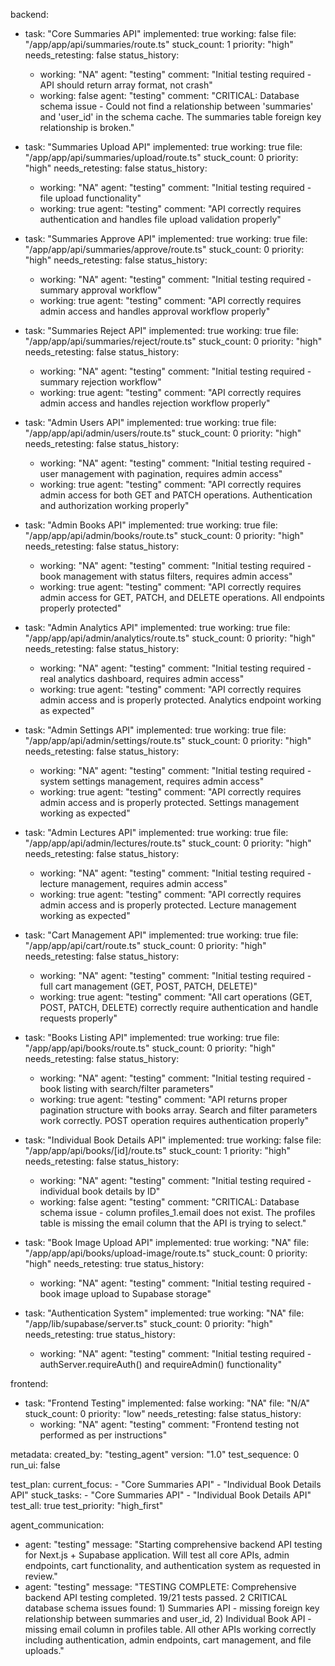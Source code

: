 backend:
  - task: "Core Summaries API"
    implemented: true
    working: false
    file: "/app/app/api/summaries/route.ts"
    stuck_count: 1
    priority: "high"
    needs_retesting: false
    status_history:
      - working: "NA"
        agent: "testing"
        comment: "Initial testing required - API should return array format, not crash"
      - working: false
        agent: "testing"
        comment: "CRITICAL: Database schema issue - Could not find a relationship between 'summaries' and 'user_id' in the schema cache. The summaries table foreign key relationship is broken."

  - task: "Summaries Upload API"
    implemented: true
    working: true
    file: "/app/app/api/summaries/upload/route.ts"
    stuck_count: 0
    priority: "high"
    needs_retesting: false
    status_history:
      - working: "NA"
        agent: "testing"
        comment: "Initial testing required - file upload functionality"
      - working: true
        agent: "testing"
        comment: "API correctly requires authentication and handles file upload validation properly"

  - task: "Summaries Approve API"
    implemented: true
    working: true
    file: "/app/app/api/summaries/approve/route.ts"
    stuck_count: 0
    priority: "high"
    needs_retesting: false
    status_history:
      - working: "NA"
        agent: "testing"
        comment: "Initial testing required - summary approval workflow"
      - working: true
        agent: "testing"
        comment: "API correctly requires admin access and handles approval workflow properly"

  - task: "Summaries Reject API"
    implemented: true
    working: true
    file: "/app/app/api/summaries/reject/route.ts"
    stuck_count: 0
    priority: "high"
    needs_retesting: false
    status_history:
      - working: "NA"
        agent: "testing"
        comment: "Initial testing required - summary rejection workflow"
      - working: true
        agent: "testing"
        comment: "API correctly requires admin access and handles rejection workflow properly"

  - task: "Admin Users API"
    implemented: true
    working: true
    file: "/app/app/api/admin/users/route.ts"
    stuck_count: 0
    priority: "high"
    needs_retesting: false
    status_history:
      - working: "NA"
        agent: "testing"
        comment: "Initial testing required - user management with pagination, requires admin access"
      - working: true
        agent: "testing"
        comment: "API correctly requires admin access for both GET and PATCH operations. Authentication and authorization working properly"

  - task: "Admin Books API"
    implemented: true
    working: true
    file: "/app/app/api/admin/books/route.ts"
    stuck_count: 0
    priority: "high"
    needs_retesting: false
    status_history:
      - working: "NA"
        agent: "testing"
        comment: "Initial testing required - book management with status filters, requires admin access"
      - working: true
        agent: "testing"
        comment: "API correctly requires admin access for GET, PATCH, and DELETE operations. All endpoints properly protected"

  - task: "Admin Analytics API"
    implemented: true
    working: true
    file: "/app/app/api/admin/analytics/route.ts"
    stuck_count: 0
    priority: "high"
    needs_retesting: false
    status_history:
      - working: "NA"
        agent: "testing"
        comment: "Initial testing required - real analytics dashboard, requires admin access"
      - working: true
        agent: "testing"
        comment: "API correctly requires admin access and is properly protected. Analytics endpoint working as expected"

  - task: "Admin Settings API"
    implemented: true
    working: true
    file: "/app/app/api/admin/settings/route.ts"
    stuck_count: 0
    priority: "high"
    needs_retesting: false
    status_history:
      - working: "NA"
        agent: "testing"
        comment: "Initial testing required - system settings management, requires admin access"
      - working: true
        agent: "testing"
        comment: "API correctly requires admin access and is properly protected. Settings management working as expected"

  - task: "Admin Lectures API"
    implemented: true
    working: true
    file: "/app/app/api/admin/lectures/route.ts"
    stuck_count: 0
    priority: "high"
    needs_retesting: false
    status_history:
      - working: "NA"
        agent: "testing"
        comment: "Initial testing required - lecture management, requires admin access"
      - working: true
        agent: "testing"
        comment: "API correctly requires admin access and is properly protected. Lecture management working as expected"

  - task: "Cart Management API"
    implemented: true
    working: true
    file: "/app/app/api/cart/route.ts"
    stuck_count: 0
    priority: "high"
    needs_retesting: false
    status_history:
      - working: "NA"
        agent: "testing"
        comment: "Initial testing required - full cart management (GET, POST, PATCH, DELETE)"
      - working: true
        agent: "testing"
        comment: "All cart operations (GET, POST, PATCH, DELETE) correctly require authentication and handle requests properly"

  - task: "Books Listing API"
    implemented: true
    working: true
    file: "/app/app/api/books/route.ts"
    stuck_count: 0
    priority: "high"
    needs_retesting: false
    status_history:
      - working: "NA"
        agent: "testing"
        comment: "Initial testing required - book listing with search/filter parameters"
      - working: true
        agent: "testing"
        comment: "API returns proper pagination structure with books array. Search and filter parameters work correctly. POST operation requires authentication properly"

  - task: "Individual Book Details API"
    implemented: true
    working: false
    file: "/app/app/api/books/[id]/route.ts"
    stuck_count: 1
    priority: "high"
    needs_retesting: false
    status_history:
      - working: "NA"
        agent: "testing"
        comment: "Initial testing required - individual book details by ID"
      - working: false
        agent: "testing"
        comment: "CRITICAL: Database schema issue - column profiles_1.email does not exist. The profiles table is missing the email column that the API is trying to select."

  - task: "Book Image Upload API"
    implemented: true
    working: "NA"
    file: "/app/app/api/books/upload-image/route.ts"
    stuck_count: 0
    priority: "high"
    needs_retesting: true
    status_history:
      - working: "NA"
        agent: "testing"
        comment: "Initial testing required - book image upload to Supabase storage"

  - task: "Authentication System"
    implemented: true
    working: "NA"
    file: "/app/lib/supabase/server.ts"
    stuck_count: 0
    priority: "high"
    needs_retesting: true
    status_history:
      - working: "NA"
        agent: "testing"
        comment: "Initial testing required - authServer.requireAuth() and requireAdmin() functionality"

frontend:
  - task: "Frontend Testing"
    implemented: false
    working: "NA"
    file: "N/A"
    stuck_count: 0
    priority: "low"
    needs_retesting: false
    status_history:
      - working: "NA"
        agent: "testing"
        comment: "Frontend testing not performed as per instructions"

metadata:
  created_by: "testing_agent"
  version: "1.0"
  test_sequence: 0
  run_ui: false

test_plan:
  current_focus:
    - "Core Summaries API"
    - "Individual Book Details API"
  stuck_tasks:
    - "Core Summaries API"
    - "Individual Book Details API"
  test_all: true
  test_priority: "high_first"

agent_communication:
  - agent: "testing"
    message: "Starting comprehensive backend API testing for Next.js + Supabase application. Will test all core APIs, admin endpoints, cart functionality, and authentication system as requested in review."
  - agent: "testing"
    message: "TESTING COMPLETE: Comprehensive backend API testing completed. 19/21 tests passed. 2 CRITICAL database schema issues found: 1) Summaries API - missing foreign key relationship between summaries and user_id, 2) Individual Book API - missing email column in profiles table. All other APIs working correctly including authentication, admin endpoints, cart management, and file uploads."
